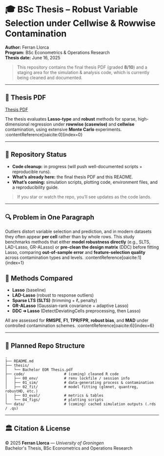 # 🎓 BSc Thesis – Robust Variable Selection under Cellwise & Rowwise Contamination

**Author:** Ferran Llorca  
**Program:** BSc Econometrics & Operations Research  
**Thesis date:** June 16, 2025

> This repository contains the final thesis PDF (graded **8/10**) and a staging area for the simulation & analysis code, which is currently being cleaned and documented.

---

## 📄 Thesis PDF
[Thesis PDF](https://github.com/FLLC/bsc-thesis-robust-lasso/blob/main/thesis/Bachelor%C2%B4s%20Thesis.pdf)

The thesis evaluates **Lasso-type** and **robust** methods for sparse, high-dimensional regression under **rowwise (casewise)** and **cellwise** contamination, using extensive **Monte Carlo** experiments. :contentReference[oaicite:0]{index=0}

---

## 🚧 Repository Status

- **Code cleanup:** in progress (will push well-documented scripts + reproducible runs).
- **What’s already here:** the final thesis PDF and this README.
- **What’s coming:** simulation scripts, plotting code, environment files, and a reproducibility guide.

> If you star or watch the repo, you’ll see updates as the code lands.

---

## 🔍 Problem in One Paragraph

Outliers distort variable selection and prediction, and in modern datasets they often appear **per cell** rather than by whole rows. This study benchmarks methods that either **model robustness directly** (e.g., SLTS, LAD-Lasso, GR-ALasso) or **pre-clean the design matrix** (DDC) before fitting Lasso, comparing **out-of-sample error** and **feature-selection quality** across contamination types and levels. :contentReference[oaicite:1]{index=1}

## 🧪 Methods Compared

- **Lasso** (baseline)  
- **LAD-Lasso** (robust to response outliers)  
- **Sparse LTS (SLTS)** (trimming + ℓ₁ penalty)  
- **GR-ALasso** (Gaussian-rank covariance + adaptive Lasso)  
- **DDC ➜ Lasso** (DetectDeviatingCells preprocessing, then Lasso)

All are assessed for **RMSPE**, **F1**, **TPR/FPR**, **robust bias**, and **MAD** under controlled contamination schemes. :contentReference[oaicite:6]{index=6}

---

## 🧰 Planned Repo Structure

```
.
├── README.md
├── thesis/
│   └── Bachelor EOR Thesis.pdf
├── code/                  # (coming) cleaned R code
│   ├── 00_env/            # renv lockfile / session info
│   ├── 01_sim/            # data-generating process & contamination
│   ├── 02_fit/            # model fitting (glmnet, quantreg, robustHD, etc.)
│   ├── 03_eval/           # metrics & tables
│   └── 04_figs/           # plotting scripts
└── data/                  # (coming) cached simulation outputs (.rds / .qs)
```

---


## 🏛️ Citation & License

© 2025 **Ferran Llorca** — *University of Groningen*  
Bachelor's Thesis, BSc Econometrics and Operations Research 
